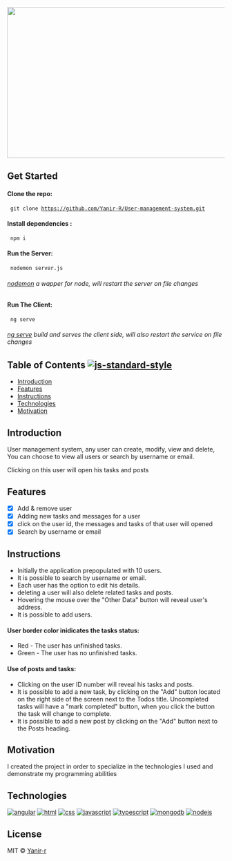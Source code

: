 <img src=https://www.kindpng.com/picc/m/237-2374954_smart-warehouse-management-system-technologies-logo-end-user.png width="900" height="350" />

## Get Started
 #### Clone the repo:
<code> git clone https://github.com/Yanir-R/User-management-system.git </code>
#### Install dependencies :
<code> npm i </code>
#### Run the Server:
<code> nodemon server.js </code>
###### [nodemon](https://www.npmjs.com/package/nodemon) a wapper for node, will restart the server on file changes
#### Run The Client:
<code> ng serve </code>
###### [ng serve](https://angular.io/cli/serve) build and serves the client side, will also restart the service on file changes

## Table of Contents [![js-standard-style](https://img.shields.io/badge/code%20style-standard-brightgreen.svg?style=flat)](https://github.com/feross/standard)

- [Introduction](#Introduction)
- [Features](#features)
- [Instructions](#Instructions)
- [Technologies](#Technologies)
- [Motivation](#Motivation)

## Introduction
User management system, any user can create, modify, view and delete,
You can choose to view all users or search by username or email.

Clicking on this user will open his tasks and posts

## Features
- [x] Add & remove user
- [x] Adding new tasks and messages for a user
- [x] click on the user id, the messages and tasks of that user will opened
- [x] Search by username or email

## Instructions
- Initially the application prepopulated with 10 users.
- It is possible to search by username or email.
- Each user has the option to edit his details.
- deleting a user will also delete related tasks and posts.
- Hovering the mouse over the "Other Data" button will reveal user's address.
- It is possible to add users.

#### User border color inidicates the tasks status:
* Red - The user has unfinished tasks.
* Green - The user has no unfinished tasks.

#### Use of posts and tasks:

- Clicking on the user ID number will reveal his tasks and posts.
- It is possible to add a new task, by clicking on the "Add" button located on the right side of the screen next to the Todos title.
Uncompleted tasks will have a "mark completed" button, when you click the button the task will change to complete.
- It is possible to add a new post by clicking on the "Add" button next to the Posts heading.

## Motivation
I created the project in order to specialize in the technologies I used and demonstrate my programming abilities

## Technologies
[<img src="https://img.icons8.com/nolan/64/angularjs.png" alt="angular"/>](https://angular.io/)
[<img src="https://img.icons8.com/nolan/64/html-5.png"  alt="html"/>](https://en.wikipedia.org/wiki/HTML5)
[<img src="https://img.icons8.com/nolan/64/css-filetype.png" alt="css"/>](https://css-tricks.com/)
[<img src="https://img.icons8.com/nolan/64/js.png" alt="javascript"/>](https://www.javascript.com/)
[<img src="https://img.icons8.com/color/48/000000/typescript.png" alt="typescript"/>](https://github.com/microsoft/TypeScript)
[<img src="https://img.icons8.com/color/48/000000/mongodb.png" alt="mongodb"/>](https://www.mongodb.com/)
[<img src="https://img.icons8.com/color/48/000000/nodejs.png" alt="nodejs"/>](https://nodejs.org/en/)

## License
MIT © [Yanir-r]()
